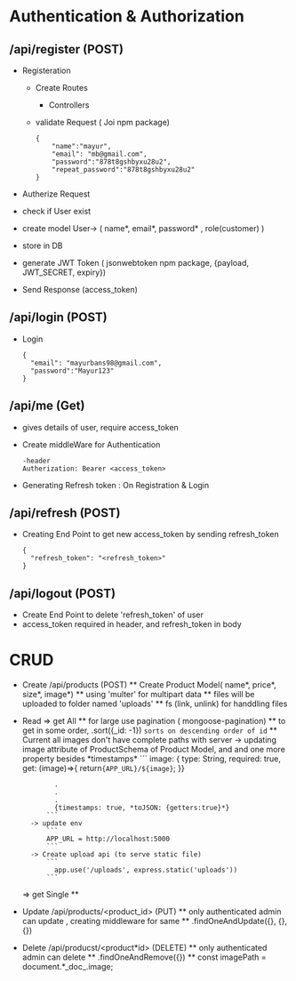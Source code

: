 # Authentication & Authorization

## /api/register (POST)

- Registeration

  - Create Routes
    - Controllers
  - validate Request ( Joi npm package)

    ```
    {
        "name":"mayur",
        "email": "mb@gmail.com",
        "password":"878t8gshbyxu28u2",
        "repeat_password":"878t8gshbyxu28u2"
    }
    ```

- Autherize Request
- check if User exist
- create model
  User-> ( name*, email*, password\* , role(customer) )
- store in DB
- generate JWT Token ( jsonwebtoken npm package, {payload, JWT_SECRET, expiry})
- Send Response (access_token)

## /api/login (POST)

- Login
  ```
  {
    "email": "mayurbans98@gmail.com",
    "password":"Mayur123"
  }
  ```

## /api/me (Get)

- gives details of user, require access_token
- Create middleWare for Authentication

  ```
  -header
  Autherization: Bearer <access_token>
  ```

- Generating Refresh token
  : On Registration & Login

## /api/refresh (POST)

- Creating End Point to get new access_token by sending refresh_token

  ```
  {
    "refresh_token": "<refresh_token>"
  }
  ```

## /api/logout (POST)

- Create End Point to delete 'refresh_token' of user
- access_token required in header, and refresh_token in body

# CRUD

- Create /api/products (POST)
  ** Create Product Model( name*, price*, size*, image*)
  ** using 'multer' for multipart data
  ** files will be uploaded to folder named 'uploads'
  ** fs (link, unlink) for handdling files

- Read
  => get All
  ** for large use pagination ( mongoose-pagination)
  ** to get in some order, .sort({\_id: -1})
  `sorts on descending order of id` \** Current all images don't have complete paths with server
  -> updating image attribute of ProductSchema of Product Model, and and one more property besides *timestamps\*
  ``` image: { type: String, required: true, get: (image)=>{ return`{APP_URL}/${image}`;
  }}

              .
              .
              .
              {timestamps: true, *toJSON: {getters:true}*}
            ```
        -> update env
            ```
            APP_URL = http://localhost:5000
            ```
        -> Create upload api (to serve static file)
            ```
              app.use('/uploads', express.static('uploads'))
            ```

  => get Single
  \*\*

- Update /api/products/<product_id> (PUT)
  ** only authenticated admin can update , creating middleware for same
  ** .findOneAndUpdate({}, {}, {})

- Delete /api/producst/<product\*id> (DELETE)
  ** only authenticated admin can delete
  ** .findOneAndRemove({})
  \*\* const imagePath = document.\*\_doc\_.image;
